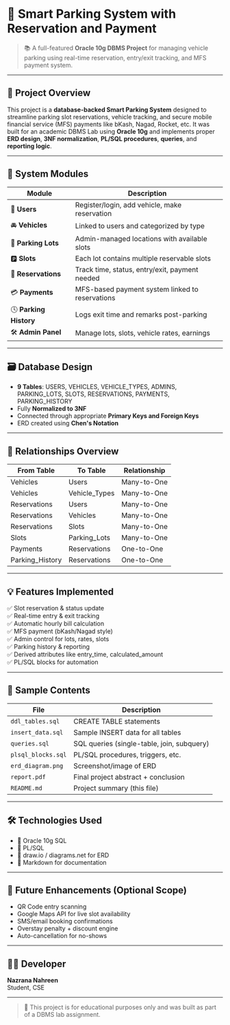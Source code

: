 # 🚗 Smart Parking System with Reservation and Payment

> 📚 A full-featured **Oracle 10g DBMS Project** for managing vehicle parking using real-time reservation, entry/exit tracking, and MFS payment system.

---

## 📌 Project Overview

This project is a **database-backed Smart Parking System** designed to streamline parking slot reservations, vehicle tracking, and secure mobile financial service (MFS) payments like bKash, Nagad, Rocket, etc. It was built for an academic DBMS Lab using **Oracle 10g** and implements proper **ERD design**, **3NF normalization**, **PL/SQL procedures**, **queries**, and **reporting logic**.

---

## 🧱 System Modules

| Module             | Description |
|--------------------|-------------|
| 👤 **Users**        | Register/login, add vehicle, make reservation |
| 🚘 **Vehicles**     | Linked to users and categorized by type |
| 📍 **Parking Lots** | Admin-managed locations with available slots |
| 🅿️ **Slots**        | Each lot contains multiple reservable slots |
| 📅 **Reservations** | Track time, status, entry/exit, payment needed |
| 💳 **Payments**     | MFS-based payment system linked to reservations |
| 🕓 **Parking History** | Logs exit time and remarks post-parking |
| 🛠 **Admin Panel**  | Manage lots, slots, vehicle rates, earnings |

---

## 🗃️ Database Design

- **9 Tables**: USERS, VEHICLES, VEHICLE_TYPES, ADMINS, PARKING_LOTS, SLOTS, RESERVATIONS, PAYMENTS, PARKING_HISTORY
- Fully **Normalized to 3NF**
- Connected through appropriate **Primary Keys and Foreign Keys**
- ERD created using **Chen's Notation**

---

## 🔄 Relationships Overview

| From Table     | To Table        | Relationship   |
|----------------|------------------|----------------|
| Vehicles       | Users            | Many-to-One    |
| Vehicles       | Vehicle_Types    | Many-to-One    |
| Reservations   | Users            | Many-to-One    |
| Reservations   | Vehicles         | Many-to-One    |
| Reservations   | Slots            | Many-to-One    |
| Slots          | Parking_Lots     | Many-to-One    |
| Payments       | Reservations     | One-to-One     |
| Parking_History| Reservations     | One-to-One     |

---

## 💡 Features Implemented

✅ Slot reservation & status update  
✅ Real-time entry & exit tracking  
✅ Automatic hourly bill calculation  
✅ MFS payment (bKash/Nagad style)  
✅ Admin control for lots, rates, slots  
✅ Parking history & reporting  
✅ Derived attributes like entry_time, calculated_amount  
✅ PL/SQL blocks for automation

---

## 🧪 Sample Contents

| File                  | Description |
|-----------------------|-------------|
| `ddl_tables.sql`      | CREATE TABLE statements |
| `insert_data.sql`     | Sample INSERT data for all tables |
| `queries.sql`         | SQL queries (single-table, join, subquery) |
| `plsql_blocks.sql`    | PL/SQL procedures, triggers, etc. |
| `erd_diagram.png`     | Screenshot/image of ERD |
| `report.pdf`          | Final project abstract + conclusion |
| `README.md`           | Project summary (this file) |

---

## 🛠 Technologies Used

- 🧮 Oracle 10g SQL
- 🔁 PL/SQL
- 📐 draw.io / diagrams.net for ERD
- 📝 Markdown for documentation

---

## 📌 Future Enhancements (Optional Scope)

- QR Code entry scanning
- Google Maps API for live slot availability
- SMS/email booking confirmations
- Overstay penalty + discount engine
- Auto-cancellation for no-shows

---

## 👩‍💻 Developer

**Nazrana Nahreen**  
Student, CSE  

---

> 🔐 This project is for educational purposes only and was built as part of a DBMS lab assignment.

